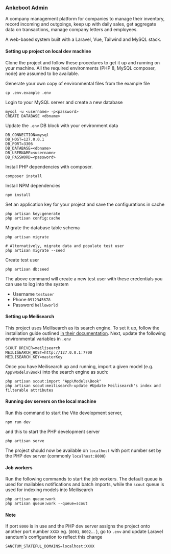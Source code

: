 ### Ankeboot Admin

A company management platform for companies to manage their inventory, record incoming and outgoings, keep up with daily
sales, get aggregate data on transactions, manage company letters and employees. 

A web-based system built with a Laravel, Vue, Tailwind and MySQL stack.

#### Setting up project on local dev machine

Clone the project and follow these procedures to get it up and running on your machine. All the required environments 
(PHP 8, MySQL composer, node) are assumed to be available.

Generate your own copy of environmental files from the example file
```shell
cp .env.example .env
```

Login to your MySQL server and create a new database
```shell
mysql -u <username> -p<password>
CREATE DATABASE <dbname>
```

Update the `.env` DB block with your environment data
```shell
DB_CONNECTION=mysql
DB_HOST=127.0.0.1
DB_PORT=3306
DB_DATABASE=<dbname>
DB_USERNAME=<username>
DB_PASSWORD=<password>
```

Install PHP dependencies with composer.
```shell
composer install
```

Install NPM dependencies
```shell
npm install
```

Set an application key for your project and save the configurations in cache
```shell
php artisan key:generate
php artisan config:cache
```

Migrate the database table schema
```shell
php artisan migrate

# Alternatively, migrate data and populate test user
php artisan migrate --seed
```

Create test user
```shell
php artisan db:seed
```
The above command will create a new test user with these credentials you can use to log into the system
- Username `testuser`
- Phone `0912345678`
- Password `helloworld`

#### Setting up Meilisearch
This project uses Meilisearch as its search engine. To set it up, follow the installation guide outlined [in their documentation](https://meilisearch.com/docs/learn/getting_started/quick_start). 
Next, update the following environmental variables in `.env`
```shell
SCOUT_DRIVER=meilisearch
MEILISEARCH_HOST=http://127.0.0.1:7700
MEILISEARCH_KEY=masterKey
```

Once you have Meilisearch up and running, import a given model (e.g. `App\Models\Book`) into the search engine as such:
```shell
php artisan scout:import "App\Models\Book"
php artisan scout:meilisearch-update #Update Meilisearch's index and filterable attributes
```

#### Running dev servers on the local machine

Run this command to start the Vite development server,
```shell
npm run dev
```

and this to start the PHP development server
```shell
php artisan serve
```

The project should now be available on `localhost` with port number set by the PHP dev server (commonly `localhost:8000`)

#### Job workers
Run the following commands to start the job workers. The default queue is used for mailables notifications and batch imports, while 
the `scout` queue is used for indexing models into Meilisearch
```shell
php artisan queue:work
php artisan queue:work --queue=scout
```

#### Note 
If port `8000` is in use and the PHP dev server assigns the project onto another port number `XXXX` eg. (`8001`, `8002`... ), 
go to `.env` and update Laravel sanctum's configuration to reflect this change
```shell
SANCTUM_STATEFUL_DOMAINS=localhost:XXXX
```
